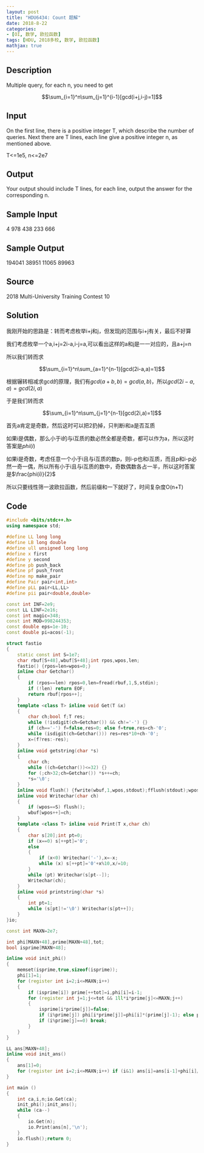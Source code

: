 ```yaml
---
layout: post
title: "HDU6434: Count 题解"
date: 2018-8-22
categories: 
- [OI, 数学, 欧拉函数]
tags: [HDU, 2018多校, 数学, 欧拉函数]
mathjax: true
---
```


## Description

Multiple query, for each n, you need to get

$$\sum_{i=1}^n\sum_{j=1}^{i-1}[gcd(i+j,i-j)=1]$$
 
<!-- more -->

## Input

On the first line, there is a positive integer T, which describe the number of queries. Next there are T lines, each line give a positive integer n, as mentioned above.

T<=1e5, n<=2e7

## Output
Your output should include T lines, for each line, output the answer for the corresponding n.

## Sample Input

4
978
438
233
666

## Sample Output

194041
38951
11065
89963 

## Source

2018 Multi-University Training Contest 10

## Solution

我刚开始的思路是：转而考虑枚举i+j和j，但发现j的范围与i+j有关，最后不好算

我们考虑枚举一个a,i+j=2i-a,i-j=a,可以看出这样的a和j是一一对应的，且a+j=n

所以我们转而求

$$\sum_{i=1}^n\sum_{a=1}^{n-1}[gcd(2i-a,a)=1]$$

根据辗转相减求gcd的原理，我们有$gcd(a+b,b)=gcd(a,b)$，所以$gcd(2i-a,a)=gcd(2i,a)$

于是我们转而求

$$\sum_{i=1}^n\sum_{j=1}^{n-1}[gcd(2i,a)=1]$$

首先a肯定是奇数，然后这时可以把2扔掉，只判断i和a是否互质

如果i是偶数，那么小于i的与i互质的数必然全都是奇数，都可以作为a，所以这时答案是$phi(i)$

如果i是奇数，考虑任意一个小于i且与i互质的数p，则i-p也和i互质，而且p和i-p必然一奇一偶，所以所有小于i且与i互质的数中，奇数偶数各占一半，所以这时答案是$\frac{phi(i)}{2}$

所以只要线性筛一波欧拉函数，然后前缀和一下就好了，时间复杂度O(n+T)

## Code
```cpp
#include <bits/stdc++.h>
using namespace std;

#define LL long long
#define LB long double
#define ull unsigned long long
#define x first
#define y second
#define pb push_back
#define pf push_front
#define mp make_pair
#define Pair pair<int,int>
#define pLL pair<LL,LL>
#define pii pair<double,double>

const int INF=2e9;
const LL LINF=2e16;
const int magic=348;
const int MOD=998244353;
const double eps=1e-10;
const double pi=acos(-1);

struct fastio
{
    static const int S=1e7;
    char rbuf[S+48],wbuf[S+48];int rpos,wpos,len;
    fastio() {rpos=len=wpos=0;}
    inline char Getchar()
    {
        if (rpos==len) rpos=0,len=fread(rbuf,1,S,stdin);
        if (!len) return EOF;
        return rbuf[rpos++];
    }
    template <class T> inline void Get(T &x)
    {
        char ch;bool f;T res;
        while (!isdigit(ch=Getchar()) && ch!='-') {}
        if (ch=='-') f=false,res=0; else f=true,res=ch-'0';
        while (isdigit(ch=Getchar())) res=res*10+ch-'0';
        x=(f?res:-res);
    }
    inline void getstring(char *s)
    {
        char ch;
        while ((ch=Getchar())<=32) {}
        for (;ch>32;ch=Getchar()) *s++=ch;
        *s='\0';
    }
    inline void flush() {fwrite(wbuf,1,wpos,stdout);fflush(stdout);wpos=0;}
    inline void Writechar(char ch)
    {
        if (wpos==S) flush();
        wbuf[wpos++]=ch;
    }
    template <class T> inline void Print(T x,char ch)
    {
        char s[20];int pt=0;
        if (x==0) s[++pt]='0';
        else
        {
            if (x<0) Writechar('-'),x=-x;
            while (x) s[++pt]='0'+x%10,x/=10;
        }
        while (pt) Writechar(s[pt--]);
        Writechar(ch);
    }
    inline void printstring(char *s)
    {
        int pt=1;
        while (s[pt]!='\0') Writechar(s[pt++]);
    }
}io;

const int MAXN=2e7;

int phi[MAXN+48],prime[MAXN+48],tot;
bool isprime[MAXN+48];

inline void init_phi()
{
    memset(isprime,true,sizeof(isprime));
    phi[1]=1;
    for (register int i=2;i<=MAXN;i++)
    {
        if (isprime[i]) prime[++tot]=i,phi[i]=i-1;
        for (register int j=1;j<=tot && 1ll*i*prime[j]<=MAXN;j++)
        {
            isprime[i*prime[j]]=false;
            if (i%prime[j]) phi[i*prime[j]]=phi[i]*(prime[j]-1); else phi[i*prime[j]]=phi[i]*prime[j];
            if (i%prime[j]==0) break;
        }
    }
}

LL ans[MAXN+48];
inline void init_ans()
{
    ans[1]=0;
    for (register int i=2;i<=MAXN;i++) if (i&1) ans[i]=ans[i-1]+phi[i]/2; else ans[i]=ans[i-1]+phi[i];
}

int main ()
{
    int ca,i,n;io.Get(ca);
    init_phi();init_ans();
    while (ca--)
    {
        io.Get(n);
        io.Print(ans[n],'\n');
    }
    io.flush();return 0;
}
```